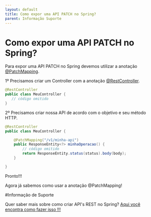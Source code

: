 ```yaml
---
layout: default
title: Como expor uma API PATCH no Spring? 
parent: Informação Suporte
---
```

# Como expor uma API PATCH no Spring?

Para expor uma API PATCH no Spring devemos utilizar a anotação [@PatchMapping](https://docs.spring.io/spring-framework/docs/current/javadoc-api/org/springframework/web/bind/annotation/PatchMapping.html).

1º Precisamos criar um Controller com a anotação [@RestController](https://docs.spring.io/spring/docs/current/javadoc-api/org/springframework/web/bind/annotation/RestController.html).

```java
@RestController
public class MeuController {
   // código omitido
}
```

2º Precisamos criar nossa API de acordo com o objetivo e seu método HTTP.

```java
@RestController
public class MeuController {

    @PatchMapping("/v1/minha-api")
    public ResponseEntity<?> minhaOperacao() {
        // código omitido
        return ResponseEntity.status(status).body(body);
    }

}
```

Pronto!!!

Agora já sabemos como usar a anotação @PatchMapping!

#Informação de Suporte

Quer saber mais sobre como criar API's REST no Spring? [Aqui você encontra como fazer isso !!!](https://spring.io/guides/gs/rest-service/)